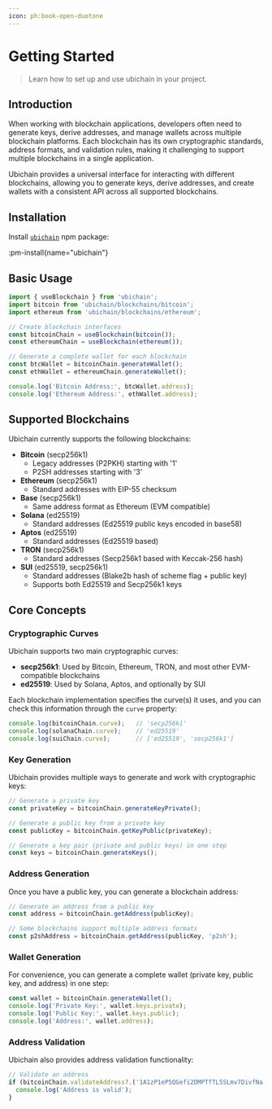 ```yaml
---
icon: ph:book-open-duotone
---
```


# Getting Started

> Learn how to set up and use ubichain in your project.

## Introduction

When working with blockchain applications, developers often need to generate keys, derive addresses, and manage wallets across multiple blockchain platforms. Each blockchain has its own cryptographic standards, address formats, and validation rules, making it challenging to support multiple blockchains in a single application.

Ubichain provides a universal interface for interacting with different blockchains, allowing you to generate keys, derive addresses, and create wallets with a consistent API across all supported blockchains.

## Installation

Install [`ubichain`](https://npmjs.com/package/ubichain) npm package:

:pm-install{name="ubichain"}

## Basic Usage

```js [my-wallet.js]
import { useBlockchain } from 'ubichain';
import bitcoin from 'ubichain/blockchains/bitcoin';
import ethereum from 'ubichain/blockchains/ethereum';

// Create blockchain interfaces
const bitcoinChain = useBlockchain(bitcoin());
const ethereumChain = useBlockchain(ethereum());

// Generate a complete wallet for each blockchain
const btcWallet = bitcoinChain.generateWallet();
const ethWallet = ethereumChain.generateWallet();

console.log('Bitcoin Address:', btcWallet.address);
console.log('Ethereum Address:', ethWallet.address);
```

## Supported Blockchains

Ubichain currently supports the following blockchains:

- **Bitcoin** (secp256k1)
  - Legacy addresses (P2PKH) starting with '1'
  - P2SH addresses starting with '3'
- **Ethereum** (secp256k1)
  - Standard addresses with EIP-55 checksum
- **Base** (secp256k1)
  - Same address format as Ethereum (EVM compatible)
- **Solana** (ed25519)
  - Standard addresses (Ed25519 public keys encoded in base58)
- **Aptos** (ed25519)
  - Standard addresses (Ed25519 based)
- **TRON** (secp256k1)
  - Standard addresses (Secp256k1 based with Keccak-256 hash)
- **SUI** (ed25519, secp256k1)
  - Standard addresses (Blake2b hash of scheme flag + public key)
  - Supports both Ed25519 and Secp256k1 keys

## Core Concepts

### Cryptographic Curves

Ubichain supports two main cryptographic curves:

- **secp256k1**: Used by Bitcoin, Ethereum, TRON, and most other EVM-compatible blockchains
- **ed25519**: Used by Solana, Aptos, and optionally by SUI

Each blockchain implementation specifies the curve(s) it uses, and you can check this information through the `curve` property:

```js
console.log(bitcoinChain.curve);   // 'secp256k1'
console.log(solanaChain.curve);    // 'ed25519'
console.log(suiChain.curve);       // ['ed25519', 'secp256k1']
```

### Key Generation

Ubichain provides multiple ways to generate and work with cryptographic keys:

```js
// Generate a private key
const privateKey = bitcoinChain.generateKeyPrivate();

// Generate a public key from a private key
const publicKey = bitcoinChain.getKeyPublic(privateKey);

// Generate a key pair (private and public keys) in one step
const keys = bitcoinChain.generateKeys();
```

### Address Generation

Once you have a public key, you can generate a blockchain address:

```js
// Generate an address from a public key
const address = bitcoinChain.getAddress(publicKey);

// Some blockchains support multiple address formats
const p2shAddress = bitcoinChain.getAddress(publicKey, 'p2sh');
```

### Wallet Generation

For convenience, you can generate a complete wallet (private key, public key, and address) in one step:

```js
const wallet = bitcoinChain.generateWallet();
console.log('Private Key:', wallet.keys.private);
console.log('Public Key:', wallet.keys.public);
console.log('Address:', wallet.address);
```

### Address Validation

Ubichain also provides address validation functionality:

```js
// Validate an address
if (bitcoinChain.validateAddress?.('1A1zP1eP5QGefi2DMPTfTL5SLmv7DivfNa')) {
  console.log('Address is valid');
}
```